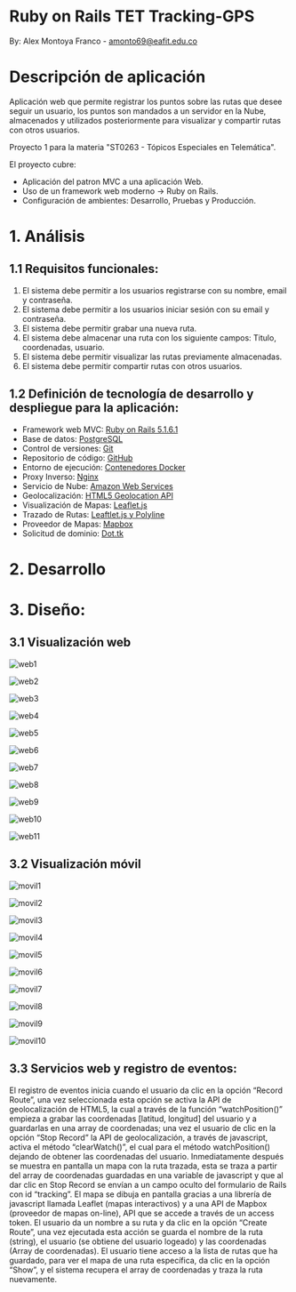 # Ruby on Rails TET Tracking-GPS

By: Alex Montoya Franco - amonto69@eafit.edu.co

# Descripción de aplicación

Aplicación web que permite registrar los puntos sobre las rutas que desee seguir un usuario, los puntos son mandados a un 
servidor en la Nube, almacenados y utilizados posteriormente para visualizar y compartir rutas con otros usuarios.

Proyecto 1 para la materia "ST0263 - Tópicos Especiales en Telemática".

El proyecto cubre:

* Aplicación del patron MVC a una aplicación Web.
* Uso de un framework web moderno -> Ruby on Rails.
* Configuración de ambientes: Desarrollo, Pruebas y Producción.

# 1. Análisis

## 1.1 Requisitos funcionales:

1. El sistema debe permitir a los usuarios registrarse con su nombre, email y contraseña.
2. El sistema debe permitir a los usuarios iniciar sesión con su email y contraseña.
3. El sistema debe permitir grabar una nueva ruta.
4. El sistema debe almacenar una ruta con los siguiente campos: Titulo, coordenadas, usuario.
5. El sistema debe permitir visualizar las rutas previamente almacenadas.
6. El sistema debe permitir compartir rutas con otros usuarios.

## 1.2 Definición de tecnología de desarrollo y despliegue para la aplicación:

* Framework web MVC: [Ruby on Rails 5.1.6.1](https://rubyonrails.org/)
* Base de datos: [PostgreSQL](https://www.postgresql.org/)
* Control de versiones: [Git](https://git-scm.com/)
* Repositorio de código: [GitHub](https://github.com/montoruwalkr/proyecto1-tet)
* Entorno de ejecución: [Contenedores Docker](https://www.docker.com/)
* Proxy Inverso: [Nginx](https://www.nginx.com/)
* Servicio de Nube: [Amazon Web Services](https://aws.amazon.com/)
* Geolocalización: [HTML5 Geolocation API](https://www.w3schools.com/html/html5_geolocation.asp)
* Visualización de Mapas: [Leaflet.js](https://leafletjs.com/)
* Trazado de Rutas: [Leaftlet.js y Polyline](https://leafletjs.com/reference-1.4.0.html#polyline)
* Proveedor de Mapas: [Mapbox](https://www.mapbox.com/)
* Solicitud de dominio: [Dot.tk](http://www.dot.tk/en/index.html?lang=en)

# 2. Desarrollo


# 3. Diseño:

## 3.1 Visualización web

![web1](https://github.com/montoruwalkr/proyecto1-tet/blob/master/project-images/web1.PNG)

![web2](https://github.com/montoruwalkr/proyecto1-tet/blob/master/project-images/web2.PNG)

![web3](https://github.com/montoruwalkr/proyecto1-tet/blob/master/project-images/web3.PNG)

![web4](https://github.com/montoruwalkr/proyecto1-tet/blob/master/project-images/web4.PNG)

![web5](https://github.com/montoruwalkr/proyecto1-tet/blob/master/project-images/web5.PNG)

![web6](https://github.com/montoruwalkr/proyecto1-tet/blob/master/project-images/web6.PNG)

![web7](https://github.com/montoruwalkr/proyecto1-tet/blob/master/project-images/web7.PNG)

![web8](https://github.com/montoruwalkr/proyecto1-tet/blob/master/project-images/web8.PNG)

![web9](https://github.com/montoruwalkr/proyecto1-tet/blob/master/project-images/web9.PNG)

![web10](https://github.com/montoruwalkr/proyecto1-tet/blob/master/project-images/web10.PNG)

![web11](https://github.com/montoruwalkr/proyecto1-tet/blob/master/project-images/web11.PNG)

## 3.2 Visualización móvil

![movil1](https://github.com/montoruwalkr/proyecto1-tet/blob/master/project-images/movil1.jpeg)

![movil2](https://github.com/montoruwalkr/proyecto1-tet/blob/master/project-images/movil2.jpeg)

![movil3](https://github.com/montoruwalkr/proyecto1-tet/blob/master/project-images/movil3.jpeg)

![movil4](https://github.com/montoruwalkr/proyecto1-tet/blob/master/project-images/movil4.jpeg)

![movil5](https://github.com/montoruwalkr/proyecto1-tet/blob/master/project-images/movil5.jpeg)

![movil6](https://github.com/montoruwalkr/proyecto1-tet/blob/master/project-images/movil6.jpeg)

![movil7](https://github.com/montoruwalkr/proyecto1-tet/blob/master/project-images/movil7.jpeg)

![movil8](https://github.com/montoruwalkr/proyecto1-tet/blob/master/project-images/movil8.jpeg)

![movil9](https://github.com/montoruwalkr/proyecto1-tet/blob/master/project-images/movil9.jpeg)

![movil10](https://github.com/montoruwalkr/proyecto1-tet/blob/master/project-images/movil10.jpeg)

## 3.3 Servicios web y registro de eventos:

El registro de eventos inicia cuando el usuario da clic en la opción “Record Route”, una vez seleccionada esta opción se activa la API de geolocalización de HTML5, la cual a través de la función “watchPosition()” empieza a grabar las coordenadas [latitud, longitud] del usuario y a guardarlas en una array de coordenadas; una vez el usuario de clic en la opción “Stop Record” la API de geolocalización, a través de javascript, activa el método “clearWatch()”, el cual para el método watchPosition() dejando de obtener las coordenadas del usuario.
Inmediatamente después se muestra en pantalla un mapa con la ruta trazada, esta se traza a partir del array de coordenadas guardadas en una variable de javascript y que al dar clic en Stop Record se envían a un campo oculto del formulario de Rails con id “tracking”.
El mapa se dibuja en pantalla gracias a una librería de javascript llamada Leaflet (mapas interactivos) y a una API de Mapbox (proveedor de mapas on-line), API que se accede a través de un access token.
El usuario da un nombre a su ruta y da clic en la opción “Create Route”, una vez ejecutada esta acción se guarda el nombre de la ruta (string), el usuario (se obtiene del usuario logeado) y las coordenadas (Array de coordenadas).
El usuario tiene acceso a la lista de rutas que ha guardado, para ver el mapa de una ruta específica, da clic en la opción “Show”, y el sistema recupera el array de coordenadas y traza la ruta nuevamente.

